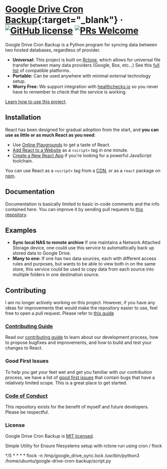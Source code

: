 # [Google Drive Cron Backup](https://ethanpletcher.com/){:target="_blank"} &middot; [![GitHub license](https://img.shields.io/badge/license-MIT-blue.svg)](https://github.com/epletcher72/google-drive-cron-backup/blob/master/LICENSE) [![PRs Welcome](https://img.shields.io/badge/PRs-welcome-brightgreen.svg)](https://github.com/epletcher72/google-drive-cron-backup/tree/master#Contributing)

Google Drive Cron Backup is a Python program for syncing data between two hosted databases, regardless of provider.

* **Universal:** This project is built on [Rclone](https://rclone.org/), which allows for universal file transfer between many data providers (Google, Box, etc...) See this [full list](https://rclone.org/#providers) of compatible platforms.
* **Portable:** Can be used anywhere with minimal external technology setup.
* **Worry Free:** We support integration with [healthchecks.io](https://healthchecks.io/) so you never have to remember to check that the service is working.

[Learn how to use this project]([https://reactjs.org/docs/getting-started.html](https://github.com/epletcher72/google-drive-cron-backup/tree/master#Installation)).

## Installation

React has been designed for gradual adoption from the start, and **you can use as little or as much React as you need**:

* Use [Online Playgrounds](https://reactjs.org/docs/getting-started.html#online-playgrounds) to get a taste of React.
* [Add React to a Website](https://reactjs.org/docs/add-react-to-a-website.html) as a `<script>` tag in one minute.
* [Create a New React App](https://reactjs.org/docs/create-a-new-react-app.html) if you're looking for a powerful JavaScript toolchain.

You can use React as a `<script>` tag from a [CDN](https://reactjs.org/docs/cdn-links.html), or as a `react` package on [npm](https://www.npmjs.com/package/react).

## Documentation

Documentation is basically limited to basic in-code comments and the info contained here. 
You can improve it by sending pull requests to [this repository](https://github.com/epletcher72/google-drive-cron-backup/).

## Examples

* **Sync local NAS to remote archive** If one maintains a Network Attached Storage device, one could use this service to automattically back up stored data to Google Drive.
* **Many to one:** If one has two data sources, each with different access rules and purposes, but wants to be able to view both in on the same store, this service could be used to copy data from each source into multiple folders in one destination source.

## Contributing

I am no longer actively working on this project. However, if you have any ideas for improvements that would make the repository easier to use, feel free to open a pull request. Please refer to [this guide](https://github.com/epletcher72/google-drive-cron-backup/tree/master#Contributing_Guide)

### [Contributing Guide](https://reactjs.org/docs/how-to-contribute.html)

Read our [contributing guide](https://reactjs.org/docs/how-to-contribute.html) to learn about our development process, how to propose bugfixes and improvements, and how to build and test your changes to React.

### Good First Issues

To help you get your feet wet and get you familiar with our contribution process, we have a list of [good first issues](https://github.com/facebook/react/labels/good%20first%20issue) that contain bugs that have a relatively limited scope. This is a great place to get started.

### [Code of Conduct](https://code.fb.com/codeofconduct)

This repository exists for the benefit of myself and future developers. Please be respectful.

### License

Google Drive Cron Backup is [MIT licensed](./LICENSE).

Simple Utility for
Ensure filesystems setup with rclone
run using cron / flock

*/5 * * * * flock -n /tmp/google_drive_sync.lock /usr/bin/python3 /home/ubuntu/google-drive-cron-backup/script.py
